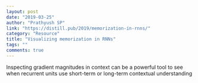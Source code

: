 ```yaml
---
layout: post
date: "2019-03-25"
author: "Prathyush SP"
link: "https://distill.pub/2019/memorization-in-rnns/"
category: "Resource"
title: "Visualizing memorization in RNNs"
tags: ""
comments: true
---
```

Inspecting gradient magnitudes in context can be a powerful tool to see when recurrent units use short-term or long-term contextual understanding